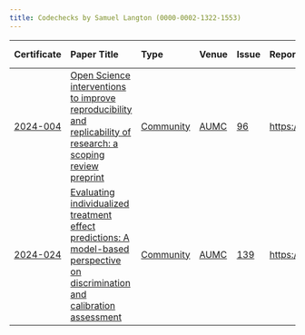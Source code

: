 ```yaml
---
title: Codechecks by Samuel Langton (0000-0002-1322-1553)
---
```



|Certificate |Paper Title                                                                                                                     |Type      |Venue |Issue |Report                                  |Check date |
|:-------|:---------------------------------------------|:------------------|:------------------|:---|:--------------------------|:------------------|
|[2024-004](https://codecheck.org.uk/register/certs/2024-004/)|[Open Science interventions to improve reproducibility and replicability of research: a scoping review preprint ](https://doi.org/10.31222/osf.io/a8rmu)|[Community](https://codecheck.org.uk/register/venues/communities)|[AUMC](https://codecheck.org.uk/register/venues/communities/aumc)|[96](https://github.com/codecheckers/register/issues/96)|https://doi.org/10.5281/zenodo.13364677 |2024-08-01 |
|[2024-024](https://codecheck.org.uk/register/certs/2024-024/)|[Evaluating individualized treatment effect predictions: A model-based perspective on discrimination and calibration assessment ](https://doi.org/10.1002/sim.10186)|[Community](https://codecheck.org.uk/register/venues/communities)|[AUMC](https://codecheck.org.uk/register/venues/communities/aumc)|[139](https://github.com/codecheckers/register/issues/139)|https://doi.org/10.5281/zenodo.14576035 |2024-12-16 |
